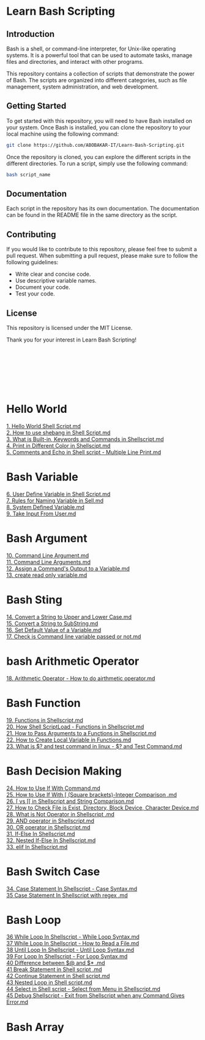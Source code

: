 # Learn Bash Scripting

## Introduction
Bash is a shell, or command-line interpreter, for Unix-like operating systems. It is a powerful tool that can be used to automate tasks, manage files and directories, and interact with other programs.

This repository contains a collection of scripts that demonstrate the power of Bash. The scripts are organized into different categories, such as file management, system administration, and web development.

## Getting Started
To get started with this repository, you will need to have Bash installed on your system. Once Bash is installed, you can clone the repository to your local machine using the following command:

```bash
git clone https://github.com/ABOBAKAR-IT/Learn-Bash-Scripting.git
```

Once the repository is cloned, you can explore the different scripts in the different directories. To run a script, simply use the following command:

```bash
bash script_name
```

## Documentation
Each script in the repository has its own documentation. The documentation can be found in the README file in the same directory as the script.

## Contributing
If you would like to contribute to this repository, please feel free to submit a pull request. When submitting a pull request, please make sure to follow the following guidelines:
- Write clear and concise code.
- Use descriptive variable names.
- Document your code.
- Test your code.

## License
This repository is licensed under the MIT License.

Thank you for your interest in Learn Bash Scripting!

<br><br><br><br><br><br>

# Hello World
<a href="https://github.com/ABOBAKAR-IT/Learn-Bash-Scripting/blob/master/%20Shell%20ScrGaurav%20Sharma%20Playlist/1%20Hello%20World%20Shell%20Script.md">1. Hello World Shell Script.md</a><br>
<a href="https://github.com/ABOBAKAR-IT/Learn-Bash-Scripting/blob/master/%20Shell%20ScrGaurav%20Sharma%20Playlist/2%20How%20to%20use%20shebang%20in%20Shell%20Script.md">2. How to use shebang in Shell Script.md</a><br>
<a href="https://github.com/ABOBAKAR-IT/Learn-Bash-Scripting/blob/master/%20Shell%20ScrGaurav%20Sharma%20Playlist/3%20What%20is%20Built-in%2C%20Keywords%20and%20Commands%20in%20Shellscript.md">3. What is Built-in, Keywords and Commands in Shellscript.md</a><br>
<a href="https://github.com/ABOBAKAR-IT/Learn-Bash-Scripting/blob/master/%20Shell%20ScrGaurav%20Sharma%20Playlist/4%20Print%20in%20Different%20Color%20in%20Shellscipt.md">4. Print in Different Color in Shellscipt.md</a><br>
<a href="https://github.com/ABOBAKAR-IT/Learn-Bash-Scripting/blob/master/%20Shell%20ScrGaurav%20Sharma%20Playlist/5%20Comments%20and%20Echo%20in%20Shell%20script%20-%20Multiple%20Line%20Print.md">5. Comments and Echo in Shell script - Multiple Line Print.md</a><br>
# Bash Variable
<a href="https://github.com/ABOBAKAR-IT/Learn-Bash-Scripting/blob/master/%20Shell%20ScrGaurav%20Sharma%20Playlist/6%20User%20Define%20Variable%20in%20Shell%20Script.md">6. User Define Variable in Shell Script.md</a><br>
<a href="https://github.com/ABOBAKAR-IT/Learn-Bash-Scripting/blob/master/%20Shell%20ScrGaurav%20Sharma%20Playlist/7%20Rules%20for%20Naming%20Variable%20in%20Sell.md">7. Rules for Naming Variable in Sell.md</a><br>
<a href="https://github.com/ABOBAKAR-IT/Learn-Bash-Scripting/blob/master/%20Shell%20ScrGaurav%20Sharma%20Playlist/8%20%20System%20Defined%20Variable.md">8. System Defined Variable.md</a><br>
<a href="https://github.com/ABOBAKAR-IT/Learn-Bash-Scripting/blob/master/%20Shell%20ScrGaurav%20Sharma%20Playlist/9%20Take%20Input%20From%20User.md">9. Take Input From User.md</a><br>
# Bash Argument
<a href="https://github.com/ABOBAKAR-IT/Learn-Bash-Scripting/blob/master/%20Shell%20ScrGaurav%20Sharma%20Playlist/10%20Command%20Line%20Argument.md">10. Command Line Argument.md</a><br>
<a href="https://github.com/ABOBAKAR-IT/Learn-Bash-Scripting/blob/master/%20Shell%20ScrGaurav%20Sharma%20Playlist/11%20Command%20Line%20Arguments.md">11. Command Line Arguments.md</a><br>
<a href="https://github.com/ABOBAKAR-IT/Learn-Bash-Scripting/blob/master/%20Shell%20ScrGaurav%20Sharma%20Playlist/12%20Assign%20a%20Command's%20Output%20to%20a%20Variable.md">12. Assign a Command's Output to a Variable.md</a><br>
<a href="https://github.com/ABOBAKAR-IT/Learn-Bash-Scripting/blob/master/%20Shell%20ScrGaurav%20Sharma%20Playlist/13%20create%20read%20only%20variable.md">13. create read only variable.md</a><br>
# Bash Sting
<a href="https://github.com/ABOBAKAR-IT/Learn-Bash-Scripting/blob/master/%20Shell%20ScrGaurav%20Sharma%20Playlist/14%20Convert%20a%20String%20to%20Upper%20and%20Lower%20Case.md">14. Convert a String to Upper and Lower Case.md</a><br>
<a href="https://github.com/ABOBAKAR-IT/Learn-Bash-Scripting/blob/master/%20Shell%20ScrGaurav%20Sharma%20Playlist/15%20Convert%20a%20String%20to%20SubString.md">15. Convert a String to SubString.md</a><br>
<a href="https://github.com/ABOBAKAR-IT/Learn-Bash-Scripting/blob/master/%20Shell%20ScrGaurav%20Sharma%20Playlist/16%20Set%20Default%20Value%20of%20a%20Variable.md">16. Set Default Value of a Variable.md</a><br>
<a href="https://github.com/ABOBAKAR-IT/Learn-Bash-Scripting/blob/master/%20Shell%20ScrGaurav%20Sharma%20Playlist/17%20Check%20is%20Command%20line%20variable%20passed%20or%20not.md">17. Check is Command line variable passed or not.md</a><br>
# bash Arithmetic Operator
<a href="https://github.com/ABOBAKAR-IT/Learn-Bash-Scripting/blob/master/%20Shell%20ScrGaurav%20Sharma%20Playlist/18%20Arithmetic%20Operator%20-%20How%20to%20do%20airthmetic%20operator.md">18. Arithmetic Operator - How to do airthmetic operator.md</a><br>
# Bash Function
<a href="https://github.com/ABOBAKAR-IT/Learn-Bash-Scripting/blob/master/%20Shell%20ScrGaurav%20Sharma%20Playlist/19%20Functions%20in%20Shellscript.md">19. Functions in Shellscript.md</a><br>
<a href="https://github.com/ABOBAKAR-IT/Learn-Bash-Scripting/blob/master/%20Shell%20ScrGaurav%20Sharma%20Playlist/20%20How%20Shell%20ScriptLoad%20-%20Functions%20in%20Shellscript.md">20. How Shell ScriptLoad - Functions in Shellscript.md</a><br>
<a href="https://github.com/ABOBAKAR-IT/Learn-Bash-Scripting/blob/master/%20Shell%20ScrGaurav%20Sharma%20Playlist/21%20How%20to%20Pass%20Arguments%20to%20a%20Functions%20in%20Shellscript.md">21. How to Pass Arguments to a Functions in Shellscript.md</a><br>
<a href="https://github.com/ABOBAKAR-IT/Learn-Bash-Scripting/blob/master/%20Shell%20ScrGaurav%20Sharma%20Playlist/22%20How%20to%20Create%20Local%20Variable%20in%20Functions.md">22. How to Create Local Variable in Functions.md</a><br>
<a href="https://github.com/ABOBAKAR-IT/Learn-Bash-Scripting/blob/master/%20Shell%20ScrGaurav%20Sharma%20Playlist/23%20What%20is%20%24%3F%20and%20test%20command%20in%20linux%20-%20%24%3F%20and%20Test%20Command.md">23. What is $? and test command in linux - $? and Test Command.md</a><br>
# Bash Decision Making
<a href="https://github.com/ABOBAKAR-IT/Learn-Bash-Scripting/blob/master/%20Shell%20ScrGaurav%20Sharma%20Playlist/24%20How%20to%20Use%20If%20With%20Command.md">24. How to Use If With Command.md</a><br>
<a href="https://github.com/ABOBAKAR-IT/Learn-Bash-Scripting/blob/master/%20Shell%20ScrGaurav%20Sharma%20Playlist/25%20How%20to%20Use%20If%20With%20%5B%20(Square%20brackets)-Integer%20Comparison%20.md">25. How to Use If With [ (Square brackets)-Integer Comparison .md</a><br>
<a href="https://github.com/ABOBAKAR-IT/Learn-Bash-Scripting/blob/master/%20Shell%20ScrGaurav%20Sharma%20Playlist/26%20%5B%20vs%20%5B%5B%20in%20Shellscript%20and%20String%20Comparison.md">26. [ vs [[ in Shellscript and String Comparison.md</a><br>
<a href="https://github.com/ABOBAKAR-IT/Learn-Bash-Scripting/blob/master/%20Shell%20ScrGaurav%20Sharma%20Playlist/27%20How%20to%20Check%20File%20is%20Exist%2C%20Directory%2C%20Block%20Device%2C%20Character%20Device.md">27. How to Check File is Exist, Directory, Block Device, Character Device.md</a><br>
<a href="https://github.com/ABOBAKAR-IT/Learn-Bash-Scripting/blob/master/%20Shell%20ScrGaurav%20Sharma%20Playlist/28%20What%20is%20Not%20Operator%20in%20Shellscript%20.md">28. What is Not Operator in Shellscript .md</a><br>
<a href="https://github.com/ABOBAKAR-IT/Learn-Bash-Scripting/blob/master/%20Shell%20ScrGaurav%20Sharma%20Playlist/29%20%20AND%20operator%20in%20Shellscript.md">29. AND operator in Shellscript.md</a><br>
<a href="https://github.com/ABOBAKAR-IT/Learn-Bash-Scripting/blob/master/%20Shell%20ScrGaurav%20Sharma%20Playlist/30%20OR%20operator%20in%20Shellscript.md">30. OR operator in Shellscript.md</a><br>
<a href="https://github.com/ABOBAKAR-IT/Learn-Bash-Scripting/blob/master/%20Shell%20ScrGaurav%20Sharma%20Playlist/31%20If-Else%20In%20Shellscript.md">31. If-Else In Shellscript.md</a><br>
<a href="https://github.com/ABOBAKAR-IT/Learn-Bash-Scripting/blob/master/%20Shell%20ScrGaurav%20Sharma%20Playlist/32%20Nested%20If-Else%20In%20Shellscript.md">32. Nested If-Else In Shellscript.md</a><br>
<a href="https://github.com/ABOBAKAR-IT/Learn-Bash-Scripting/blob/master/%20Shell%20ScrGaurav%20Sharma%20Playlist/33%20elif%20In%20Shellscript.md">33. elif In Shellscript.md</a><br>
# Bash Switch Case
<a href="https://github.com/ABOBAKAR-IT/Learn-Bash-Scripting/blob/master/%20Shell%20ScrGaurav%20Sharma%20Playlist/34%20Case%20Statement%20In%20Shellscript%20-%20Case%20Syntax.md">34. Case Statement In Shellscript - Case Syntax.md</a><br>
<a href="https://github.com/ABOBAKAR-IT/Learn-Bash-Scripting/blob/master/%20Shell%20ScrGaurav%20Sharma%20Playlist/35%20Case%20Statement%20In%20Shellscript%20with%20regex%20.md">35 Case Statement In Shellscript with regex .md</a><br>
# Bash Loop
<a href="https://github.com/ABOBAKAR-IT/Learn-Bash-Scripting/blob/master/%20Shell%20ScrGaurav%20Sharma%20Playlist/36%20While%20Loop%20In%20Shellscript%20-%20While%20Loop%20Syntax.md">36 While Loop In Shellscript - While Loop Syntax.md</a><br>
<a href="https://github.com/ABOBAKAR-IT/Learn-Bash-Scripting/blob/master/%20Shell%20ScrGaurav%20Sharma%20Playlist/37%20While%20Loop%20In%20Shellscript%20-%20How%20to%20Read%20a%20File.md">37 While Loop In Shellscript - How to Read a File.md</a><br>
<a href="https://github.com/ABOBAKAR-IT/Learn-Bash-Scripting/blob/master/%20Shell%20ScrGaurav%20Sharma%20Playlist/38%20Until%20Loop%20In%20Shellscript%20-%20Until%20Loop%20Syntax.md">38 Until Loop In Shellscript - Until Loop Syntax.md</a><br>
<a href="https://github.com/ABOBAKAR-IT/Learn-Bash-Scripting/blob/master/%20Shell%20ScrGaurav%20Sharma%20Playlist/39%20For%20Loop%20In%20Shellscript%20-%20For%20Loop%20Syntax.md">39 For Loop In Shellscript - For Loop Syntax.md</a><br>
<a href="https://github.com/ABOBAKAR-IT/Learn-Bash-Scripting/blob/master/%20Shell%20ScrGaurav%20Sharma%20Playlist/40%20Difference%20between%20%24%40%20and%20%24*%20.md">40 Difference between $@ and $* .md</a><br>
<a href="https://github.com/ABOBAKAR-IT/Learn-Bash-Scripting/blob/master/%20Shell%20ScrGaurav%20Sharma%20Playlist/41%20Break%20Statement%20in%20Shell%20script%20.md">41 Break Statement in Shell script .md</a><br>
<a href="https://github.com/ABOBAKAR-IT/Learn-Bash-Scripting/blob/master/%20Shell%20ScrGaurav%20Sharma%20Playlist/42%20Continue%20Statement%20in%20Shell%20script.md">42 Continue Statement in Shell script.md</a><br>
<a href="https://github.com/ABOBAKAR-IT/Learn-Bash-Scripting/blob/master/%20Shell%20ScrGaurav%20Sharma%20Playlist/43%20Nested%20Loop%20in%20Shell%20script.md">43 Nested Loop in Shell script.md</a><br>
<a href="https://github.com/ABOBAKAR-IT/Learn-Bash-Scripting/blob/master/%20Shell%20ScrGaurav%20Sharma%20Playlist/44%20Select%20in%20Shell%20script%20-%20Select%20from%20Menu%20in%20Shellscript.md">44 Select in Shell script - Select from Menu in Shellscript.md</a><br>
<a href="https://github.com/ABOBAKAR-IT/Learn-Bash-Scripting/blob/master/%20Shell%20ScrGaurav%20Sharma%20Playlist/44%20Select%20in%20Shell%20script%20-%20Select%20from%20Menu%20in%20Shellscript.md">45 Debug Shellscript - Exit from Shellscript when any Command Gives Error.md</a><br>
# Bash Array

